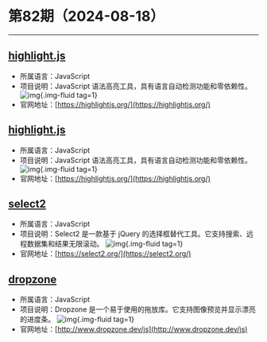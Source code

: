 # 第82期（2024-08-18）

---
## [highlight.js](https://github.com/highlightjs/highlight.js)
- 所属语言：JavaScript
- 项目说明：JavaScript 语法高亮工具，具有语言自动检测功能和零依赖性。
![img](https://mirror.ghproxy.com/https://raw.githubusercontent.com/xiaoxuan6/weekly/main/docs/static/images/2024-08-18/1723945537.png){.img-fluid tag=1}
- 官网地址：[https://highlightjs.org/](https://highlightjs.org/)

## [highlight.js](https://github.com/highlightjs/highlight.js)
- 所属语言：JavaScript
- 项目说明：JavaScript 语法高亮工具，具有语言自动检测功能和零依赖性。
![img](https://mirror.ghproxy.com/https://raw.githubusercontent.com/xiaoxuan6/weekly/main/docs/static/images/2024-08-18/1723945559.png){.img-fluid tag=1}
- 官网地址：[https://highlightjs.org/](https://highlightjs.org/)

## [select2](https://github.com/select2/select2)
- 所属语言：JavaScript
- 项目说明：Select2 是一款基于 jQuery 的选择框替代工具。它支持搜索、远程数据集和结果无限滚动。
![img](https://mirror.ghproxy.com/https://raw.githubusercontent.com/xiaoxuan6/weekly/main/docs/static/images/2024-08-18/1723945972.png){.img-fluid tag=1}
- 官网地址：[https://select2.org/](https://select2.org/)

## [dropzone](https://github.com/dropzone/dropzone)
- 所属语言：JavaScript
- 项目说明：Dropzone 是一个易于使用的拖放库。它支持图像预览并显示漂亮的进度条。
![img](https://mirror.ghproxy.com/https://raw.githubusercontent.com/xiaoxuan6/weekly/main/docs/static/images/2024-08-18/1723946399.png){.img-fluid tag=1}
- 官网地址：[http://www.dropzone.dev/js](http://www.dropzone.dev/js)
